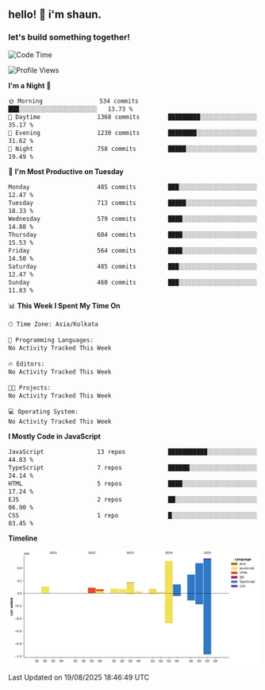 ## hello! 👋 i'm shaun. 
### let's build something together!
<!--START_SECTION:waka-->
![Code Time](http://img.shields.io/badge/Code%20Time-403%20hrs%204%20mins-blue)

![Profile Views](http://img.shields.io/badge/Profile%20Views-0-blue)

**I'm a Night 🦉** 

```text
🌞 Morning                534 commits         ███░░░░░░░░░░░░░░░░░░░░░░   13.73 % 
🌆 Daytime                1368 commits        █████████░░░░░░░░░░░░░░░░   35.17 % 
🌃 Evening                1230 commits        ████████░░░░░░░░░░░░░░░░░   31.62 % 
🌙 Night                  758 commits         █████░░░░░░░░░░░░░░░░░░░░   19.49 % 
```
📅 **I'm Most Productive on Tuesday** 

```text
Monday                   485 commits         ███░░░░░░░░░░░░░░░░░░░░░░   12.47 % 
Tuesday                  713 commits         █████░░░░░░░░░░░░░░░░░░░░   18.33 % 
Wednesday                579 commits         ████░░░░░░░░░░░░░░░░░░░░░   14.88 % 
Thursday                 604 commits         ████░░░░░░░░░░░░░░░░░░░░░   15.53 % 
Friday                   564 commits         ████░░░░░░░░░░░░░░░░░░░░░   14.50 % 
Saturday                 485 commits         ███░░░░░░░░░░░░░░░░░░░░░░   12.47 % 
Sunday                   460 commits         ███░░░░░░░░░░░░░░░░░░░░░░   11.83 % 
```


📊 **This Week I Spent My Time On** 

```text
🕑︎ Time Zone: Asia/Kolkata

💬 Programming Languages: 
No Activity Tracked This Week

🔥 Editors: 
No Activity Tracked This Week

🐱‍💻 Projects: 
No Activity Tracked This Week

💻 Operating System: 
No Activity Tracked This Week
```

**I Mostly Code in JavaScript** 

```text
JavaScript               13 repos            ███████████░░░░░░░░░░░░░░   44.83 % 
TypeScript               7 repos             ██████░░░░░░░░░░░░░░░░░░░   24.14 % 
HTML                     5 repos             ████░░░░░░░░░░░░░░░░░░░░░   17.24 % 
EJS                      2 repos             ██░░░░░░░░░░░░░░░░░░░░░░░   06.90 % 
CSS                      1 repo              █░░░░░░░░░░░░░░░░░░░░░░░░   03.45 % 
```



**Timeline**

![Lines of Code chart](https://raw.githubusercontent.com/ShaunDaniel/ShaunDaniel/main/assets/bar_graph.png)


 Last Updated on 19/08/2025 18:46:49 UTC
<!--END_SECTION:waka-->
